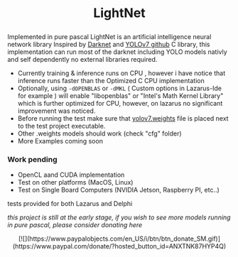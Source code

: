 ﻿# <p align="center">LightNet</p>
Implemented in pure pascal LightNet is an artificial intelligence neural network library Inspired by 
[Darknet](https://pjreddie.com/darknet) and [YOLOv7 github](https://github.com/AlexeyAB/darknet) C library, 
this implementation can run most of the darknet including YOLO models nativly and self dependently no external libraries required.

- Currently training & inference runs on CPU , however i have notice that inference runs faster than the Optimized C CPU implementation
- Optionally, using `-dOPENBLAS`  or `-dMKL` ( Custom options in Lazarus-Ide for example ) will enable "libopenblas" or "Intel's Math Kernel Library" which is further optimized for CPU, however, on lazarus no significant improvement was noticed.
- Before running the test make sure that [yolov7.weights](https://sourceforge.net/projects/darknet-yolo.mirror/files/yolov4/) file is placed next to the test project executable.
- Other .weights models should work (check "cfg" folder) 
- More Examples coming soon



### Work pending 
- OpenCL aand CUDA implementation
- Test on other platforms (MacOS, Linux)
- Test on Single Board Computers (NVIDIA Jetson, Raspberry PI, etc..)


tests provided for both Lazarus and Delphi

_this project is still at the early stage, if you wish to see more models 
running in pure pascal, please consider donating here_
<p align="center">[![](https://www.paypalobjects.com/en_US/i/btn/btn_donate_SM.gif)](https://www.paypal.com/donate/?hosted_button_id=ANXTNK87HYP4Q)</p>